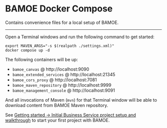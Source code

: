 # BAMOE Docker Compose

Contains convenience files for a local setup of BAMOE.

---

Open a Terminal windows and run the following command to get started:

```shell
export MAVEN_ARGS="-s $(realpath ./settings.xml)" 
docker compose up -d
```

The following containers will be up:
- `bamoe_canvas` @ http://localhost:9090
- `bamoe_extended_services` @ http://localhost:21345
- `bamoe_cors_proxy` @ http://localhost:7081
- `bamoe_maven_repository` @ http://localhost:9999
- `bamoe_management_console` @ http://localhost:9091

And all invocations of Maven (`mvn`) for that Terminal window will be able to download content from BAMOE Maven repository.

See [Getting started → Initial Business Service project setup and walkthrough](https://www.ibm.com/docs/en/ibamoe/9.2.x?topic=started-initial-business-service-project-setup-walkthrough) to start your first project with BAMOE.